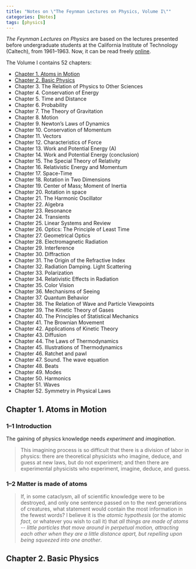```yaml
---
title: "Notes on \"The Feynman Lectures on Physics, Volume I\""
categories: [Notes]
tags: [physics]
---
```


*The Feynman Lectures on Physics* are based on the lectures presented before undergraduate students at the California Institute of Technology (Caltech), from 1961–1963. Now, it can be read freely [online](https://www.feynmanlectures.caltech.edu/).

The Volume I contains 52 chapters:

- [Chapter 1. Atoms in Motion](#chapter-1-atoms-in-motion)
- [Chapter 2. Basic Physics](#chapter-2-basic-physics)
- Chapter 3. The Relation of Physics to Other Sciences
- Chapter 4. Conservation of Energy
- Chapter 5. Time and Distance
- Chapter 6. Probability
- Chapter 7. The Theory of Gravitation
- Chapter 8. Motion
- Chapter 9. Newton’s Laws of Dynamics
- Chapter 10. Conservation of Momentum
- Chapter 11. Vectors
- Chapter 12. Characteristics of Force
- Chapter 13. Work and Potential Energy (A)
- Chapter 14. Work and Potential Energy (conclusion)
- Chapter 15. The Special Theory of Relativity
- Chapter 16. Relativistic Energy and Momentum
- Chapter 17. Space-Time
- Chapter 18. Rotation in Two Dimensions
- Chapter 19. Center of Mass; Moment of Inertia
- Chapter 20. Rotation in space
- Chapter 21. The Harmonic Oscillator
- Chapter 22. Algebra
- Chapter 23. Resonance
- Chapter 24. Transients
- Chapter 25. Linear Systems and Review
- Chapter 26. Optics: The Principle of Least Time
- Chapter 27. Geometrical Optics
- Chapter 28. Electromagnetic Radiation
- Chapter 29. Interference
- Chapter 30. Diffraction
- Chapter 31. The Origin of the Refractive Index
- Chapter 32. Radiation Damping. Light Scattering
- Chapter 33. Polarization
- Chapter 34. Relativistic Effects in Radiation
- Chapter 35. Color Vision
- Chapter 36. Mechanisms of Seeing
- Chapter 37. Quantum Behavior
- Chapter 38. The Relation of Wave and Particle Viewpoints
- Chapter 39. The Kinetic Theory of Gases
- Chapter 40. The Principles of Statistical Mechanics
- Chapter 41. The Brownian Movement
- Chapter 42. Applications of Kinetic Theory
- Chapter 43. Diffusion
- Chapter 44. The Laws of Thermodynamics
- Chapter 45. Illustrations of Thermodynamics
- Chapter 46. Ratchet and pawl
- Chapter 47. Sound. The wave equation
- Chapter 48. Beats
- Chapter 49. Modes
- Chapter 50. Harmonics
- Chapter 51. Waves
- Chapter 52. Symmetry in Physical Laws

## Chapter 1. Atoms in Motion

### 1–1 Introduction

The gaining of physics knowledge needs *experiment* and *imagination*.

> This imagining process is so difficult that there is a division of labor in physics: there are theoretical physicists who imagine, deduce, and guess at new laws, but do not experiment; and then there are experimental physicists who experiment, imagine, deduce, and guess.

### 1–2 Matter is made of atoms

> If, in some cataclysm, all of scientific knowledge were to be destroyed, and only one sentence passed on to the next generations of creatures, what statement would contain the most information in the fewest words? I believe it is the *atomic hypothesis* (or the atomic *fact*, or whatever you wish to call it) that *all things are made of atoms -- little particles that move around in perpetual motion, attracting each other when they are a little distance apart, but repelling upon being squeezed into one another*.

## Chapter 2. Basic Physics
